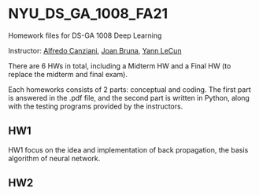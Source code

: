 # NYU_DS_GA_1008_FA21
Homework files for DS-GA 1008 Deep Learning

Instructor: [Alfredo Canziani](https://atcold.github.io/), [Joan Bruna](https://cims.nyu.edu/~bruna/), [Yann LeCun](http://yann.lecun.com/)

There are 6 HWs in total, including a Midterm HW and a Final HW (to replace the midterm and final exam).

Each homeworks consists of 2 parts: conceptual and coding. The first part is answered in the .pdf file, and the second part is written in Python, along with the testing programs provided by the instructors.

## HW1
HW1 focus on the idea and implementation of back propagation, the basis algorithm of neural network.

## HW2
